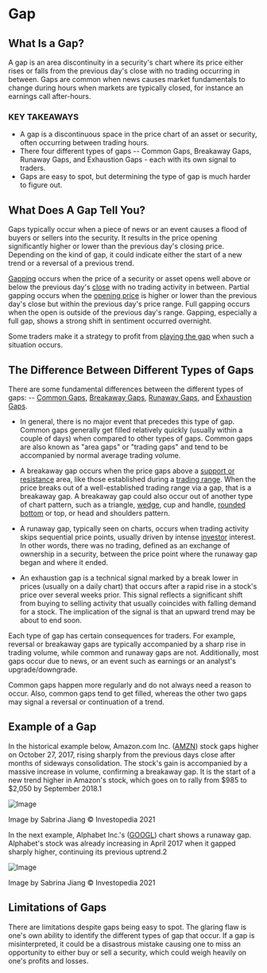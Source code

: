 **Gap**
===


What Is a Gap?
--------------

A gap is an area discontinuity in a security's chart where its price either rises or falls from the previous day's close with no trading occurring in between. Gaps are common when news causes market fundamentals to change during hours when markets are typically closed, for instance an earnings call after-hours.

### KEY TAKEAWAYS

-   A gap is a discontinuous space in the price chart of an asset or security, often occurring between trading hours.
-   There four different types of gaps -- Common Gaps, Breakaway Gaps, Runaway Gaps, and Exhaustion Gaps - each with its own signal to traders.
-   Gaps are easy to spot, but determining the type of gap is much harder to figure out. 

What Does A Gap Tell You?
-------------------------

Gaps typically occur when a piece of news or an event causes a flood of buyers or sellers into the security. It results in the price opening significantly higher or lower than the previous day's closing price. Depending on the kind of gap, it could indicate either the start of a new trend or a reversal of a previous trend.

[Gapping](https://www.investopedia.com/terms/g/gapping.asp) occurs when the price of a security or asset opens well above or below the previous day's [close](https://www.investopedia.com/terms/c/closingprice.asp) with no trading activity in between. Partial gapping occurs when the [opening price](https://www.investopedia.com/terms/o/openingprice.asp) is higher or lower than the previous day's close but within the previous day's price range. Full gapping occurs when the open is outside of the previous day's range. Gapping, especially a full gap, shows a strong shift in sentiment occurred overnight.

Some traders make it a strategy to profit from [playing the gap](https://www.investopedia.com/articles/trading/05/playinggaps.asp) when such a situation occurs.

The Difference Between Different Types of Gaps
----------------------------------------------

There are some fundamental differences between the different types of gaps: -- [Common Gaps](https://www.investopedia.com/terms/c/commongap.asp), [Breakaway Gaps](https://www.investopedia.com/terms/b/breakawaygap.asp), [Runaway Gaps](https://www.investopedia.com/terms/r/runawaygap.asp), and [Exhaustion Gaps](https://www.investopedia.com/terms/e/exhaustiongap.asp).

-   In general, there is no major event that precedes this type of gap. Common gaps generally get filled relatively quickly (usually within a couple of days) when compared to other types of gaps. Common gaps are also known as "area gaps" or "trading gaps" and tend to be accompanied by normal average trading volume.
-   A breakaway gap occurs when the price gaps above a [support or resistance](https://www.investopedia.com/trading/support-and-resistance-basics/) area, like those established during a [trading range](https://www.investopedia.com/terms/t/tradingrange.asp). When the price breaks out of a well-established trading range via a gap, that is a breakaway gap. A breakaway gap could also occur out of another type of chart pattern, such as a triangle, [wedge](https://www.investopedia.com/terms/w/wedge.asp), cup and handle, [rounded bottom](https://www.investopedia.com/terms/r/roundingbottom.asp) or top, or head and shoulders pattern.
-   A runaway gap, typically seen on charts, occurs when trading activity skips sequential price points, usually driven by intense [investor](https://www.investopedia.com/terms/i/investor.asp) interest. In other words, there was no trading, defined as an exchange of ownership in a security, between the price point where the runaway gap began and where it ended.

-   An exhaustion gap is a technical signal marked by a break lower in prices (usually on a daily chart) that occurs after a rapid rise in a stock's price over several weeks prior. This signal reflects a significant shift from buying to selling activity that usually coincides with falling demand for a stock. The implication of the signal is that an upward trend may be about to end soon.

Each type of gap has certain consequences for traders. For example, reversal or breakaway gaps are typically accompanied by a sharp rise in trading volume, while common and runaway gaps are not. Additionally, most gaps occur due to news, or an event such as earnings or an analyst's upgrade/downgrade.

Common gaps happen more regularly and do not always need a reason to occur. Also, common gaps tend to get filled, whereas the other two gaps may signal a reversal or continuation of a trend.

Example of a Gap
----------------

In the historical example below, Amazon.com Inc. ([AMZN](https://www.investopedia.com/markets/quote?tvwidgetsymbol=amzn)) stock gaps higher on October 27, 2017, rising sharply from the previous days close after months of sideways consolidation. The stock's gain is accompanied by a massive increase in volume, confirming a breakaway gap. It is the start of a new trend higher in Amazon's stock, which goes on to rally from $985 to $2,050 by September 2018.1

![Image](https://www.investopedia.com/thmb/nupGN-BB4NutrZgkf_BWY0dkH4w=/6251x3016/filters:no_upscale():max_bytes(150000):strip_icc():format(webp)/dotdash_Final_Gap_Dec_2020-01-fe355dec403a4167b06f8c5a60e149e5.jpg)

Image by Sabrina Jiang © Investopedia 2021

In the next example, Alphabet Inc.'s ([GOOGL](https://www.investopedia.com/markets/quote?tvwidgetsymbol=googl)) chart shows a runaway gap. Alphabet's stock was already increasing in April 2017 when it gapped sharply higher, continuing its previous uptrend.2

![Image](https://www.investopedia.com/thmb/_FKeFt07gzXaqnfMFLW_Gin-QcA=/6251x3016/filters:no_upscale():max_bytes(150000):strip_icc():format(webp)/dotdash_Final_Gap_Dec_2020-02-e5e97191830b4fe789fa42e707f5a398.jpg)

Image by Sabrina Jiang © Investopedia 2021

Limitations of Gaps
-------------------

There are limitations despite gaps being easy to spot. The glaring flaw is one's own ability to identify the different types of gap that occur. If a gap is misinterpreted, it could be a disastrous mistake causing one to miss an opportunity to either buy or sell a security, which could weigh heavily on one's profits and losses.
